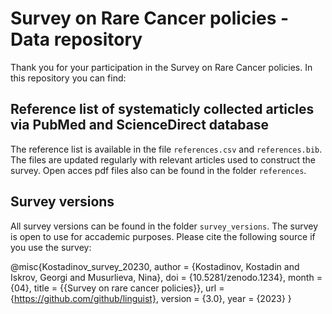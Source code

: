 # Survey on Rare Cancer policies - Data repository

Thank you for your participation in the Survey on Rare Cancer policies. In this repository you can find:

## Reference list of systematicly collected articles via PubMed and ScienceDirect database

The reference list is available in the file `references.csv` and `references.bib`. The files are updated regularly with relevant articles used to construct the survey. Open acces pdf files also can be found in the folder `references`. 

## Survey versions

All survey versions can be found in the folder `survey_versions`. The survey is open to use for accademic purposes. Please cite the following source if you use the survey:

@misc{Kostadinov_survey_20230,
 author = {Kostadinov, Kostadin and Iskrov, Georgi and Musurlieva, Nina}, 
 doi = {10.5281/zenodo.1234},
  month = {04}, 
  title = {{Survey on rare cancer policies}}, 
  url = {https://github.com/github/linguist}, 
  version = {3.0}, 
  year = {2023} }

  
